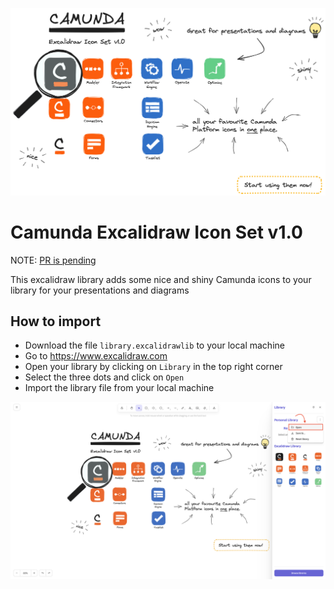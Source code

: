 ![Overview](camunda_overview.png)

# Camunda Excalidraw Icon Set v1.0

NOTE: [PR is pending](https://github.com/excalidraw/excalidraw-libraries/pull/1126)

This excalidraw library adds some nice and shiny Camunda icons to your library for your presentations and diagrams

## How to import

- Download the file `library.excalidrawlib` to your local machine
- Go to https://www.excalidraw.com
- Open your library by clicking on `Library` in the top right corner
- Select the three dots and click on `Open`
- Import the library file from your local machine

![Import](how_to_import.png)
